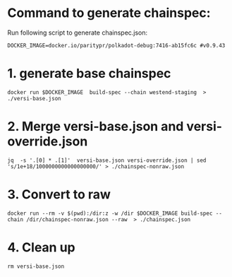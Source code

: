 # Command to generate chainspec:

Run following script to generate chainspec.json:

    DOCKER_IMAGE=docker.io/paritypr/polkadot-debug:7416-ab15fc6c #v0.9.43

# 1. generate base chainspec

    docker run $DOCKER_IMAGE  build-spec --chain westend-staging  > ./versi-base.json

# 2. Merge versi-base.json and versi-override.json

    jq  -s '.[0] * .[1]'  versi-base.json versi-override.json | sed 's/1e+18/1000000000000000000/' > ./chainspec-nonraw.json

# 3. Convert to raw 

    docker run --rm -v $(pwd):/dir:z -w /dir $DOCKER_IMAGE build-spec --chain /dir/chainspec-nonraw.json --raw  > ./chainspec.json

# 4. Clean up

    rm versi-base.json
